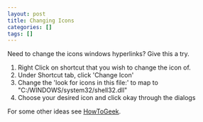 ```yaml
---
layout: post
title: Changing Icons
categories: []
tags: []
---
```

Need to change the icons windows hyperlinks? Give this a try.

<!--more-->

1. Right Click on shortcut that you wish to change the icon of.
2. Under Shortcut tab, click 'Change Icon'
3. Change the 'look for icons in this file:' to map to "C:/WINDOWS/system32/shell32.dll"
4. Choose your desired icon and click okay through the dialogs

For some other ideas see [HowToGeek](https://www.howtogeek.com/howto/windows/customizing-your-icons-in-windows-xp/).
